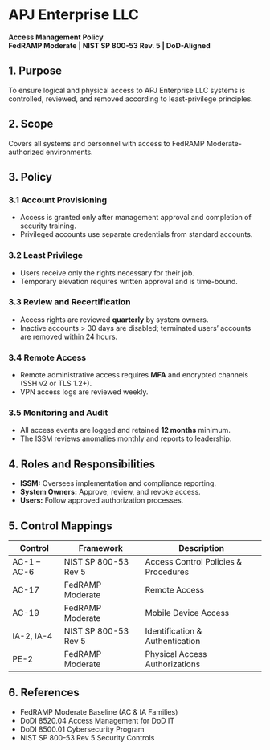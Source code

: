 # APJ Enterprise LLC  
**Access Management Policy**  
**FedRAMP Moderate | NIST SP 800-53 Rev. 5 | DoD-Aligned**

## 1. Purpose
To ensure logical and physical access to APJ Enterprise LLC systems is controlled, reviewed, and removed according to least-privilege principles.

## 2. Scope
Covers all systems and personnel with access to FedRAMP Moderate-authorized environments.

## 3. Policy

### 3.1 Account Provisioning
- Access is granted only after management approval and completion of security training.  
- Privileged accounts use separate credentials from standard accounts.

### 3.2 Least Privilege
- Users receive only the rights necessary for their job.  
- Temporary elevation requires written approval and is time-bound.

### 3.3 Review and Recertification
- Access rights are reviewed **quarterly** by system owners.  
- Inactive accounts > 30 days are disabled; terminated users’ accounts are removed within 24 hours.

### 3.4 Remote Access
- Remote administrative access requires **MFA** and encrypted channels (SSH v2 or TLS 1.2+).  
- VPN access logs are reviewed weekly.

### 3.5 Monitoring and Audit
- All access events are logged and retained **12 months** minimum.  
- The ISSM reviews anomalies monthly and reports to leadership.

## 4. Roles and Responsibilities
- **ISSM:** Oversees implementation and compliance reporting.  
- **System Owners:** Approve, review, and revoke access.  
- **Users:** Follow approved authorization processes.

## 5. Control Mappings
| Control | Framework | Description |
|----------|------------|-------------|
| AC-1 – AC-6 | NIST SP 800-53 Rev 5 | Access Control Policies & Procedures |
| AC-17 | FedRAMP Moderate | Remote Access |
| AC-19 | FedRAMP Moderate | Mobile Device Access |
| IA-2, IA-4 | NIST SP 800-53 Rev 5 | Identification & Authentication |
| PE-2 | FedRAMP Moderate | Physical Access Authorizations |

## 6. References
- FedRAMP Moderate Baseline (AC & IA Families)  
- DoDI 8520.04 Access Management for DoD IT  
- DoDI 8500.01 Cybersecurity Program  
- NIST SP 800-53 Rev 5 Security Controls
